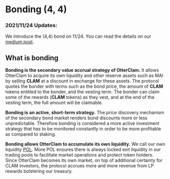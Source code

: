 # Bonding (4, 4)

### 2021/11/24 Updates:

We Introduce the (4,4) bond on 11/24. You can read the details on our [medium post](https://otterclam.medium.com/level-up-otters-4-4-is-here-72e11cf56270).

## What is bonding

**Bonding is the secondary value accrual strategy of OtterClam.** It allows OtterClam to acquire its own liquidity and other reserve assets such as MAI by selling **CLAM** at a discount in exchange for these assets. The protocol quotes the bonder with terms such as the bond price, the amount of **CLAM** tokens entitled to the bonder, and the vesting term. The bonder can claim some of the rewards (**CLAM** tokens) as they vest, and at the end of the vesting term, the full amount will be claimable.

**Bonding is an active, short-term strategy.** The price discovery mechanism of the secondary bond market renders bond discounts more or less unpredictable. Therefore bonding is considered a more active investment strategy that has to be monitored constantly in order to be more profitable as compared to staking.

**Bonding allows OtterClam to accumulate its own liquidity.** We call our own liquidity [POL](../references/glossary.md#pol). More POL ensures there is always locked exit liquidity in our trading pools to facilitate market operations and protect token holders. Since OtterClam becomes its own market, on top of additional certainty for CLAM investors, the protocol accrues more and more revenue from LP rewards bolstering our treasury.
